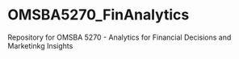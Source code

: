 # OMSBA5270_FinAnalytics
Repository for OMSBA 5270 - Analytics for Financial Decisions and Marketinkg Insights
